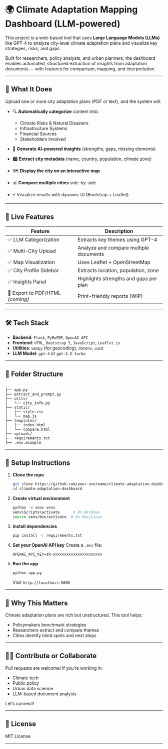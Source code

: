 # 🌍 Climate Adaptation Mapping Dashboard (LLM-powered)

This project is a web-based tool that uses **Large Language Models (LLMs)** like GPT-4 to analyze city-level climate adaptation plans and visualize key strategies, risks, and gaps.

Built for researchers, policy analysts, and urban planners, the dashboard enables automated, structured extraction of insights from adaptation documents — with features for comparison, mapping, and interpretation.

---

## 🧠 What It Does

Upload one or more city adaptation plans (PDF or text), and the system will:

* 🔍 **Automatically categorize** content into:

  * Climate Risks & Natural Disasters
  * Infrastructure Systems
  * Financial Sources
  * Stakeholders Involved
* 🧠 **Generate AI-powered insights** (strengths, gaps, missing elements)
* 🏙️ **Extract city metadata** (name, country, population, climate zone)
* 🗺️ **Display the city on an interactive map**
* 📊 **Compare multiple cities** side-by-side
* ⚡ Visualize results with dynamic UI (Bootstrap + Leaflet)

---

## 🚀 Live Features

| Feature                          | Description                            |
| -------------------------------- | -------------------------------------- |
| ✅ LLM Categorization             | Extracts key themes using GPT-4        |
| ✅ Multi-City Upload              | Analyze and compare multiple documents |
| ✅ Map Visualization              | Uses Leaflet + OpenStreetMap           |
| ✅ City Profile Sidebar           | Extracts location, population, zone    |
| ✅ Insights Panel                 | Highlights strengths and gaps per plan |
| 📄 Export to PDF/HTML *(coming)* | Print-friendly reports (WIP)           |

---

## 🛠️ Tech Stack

* **Backend**: `Flask`, `PyMuPDF`, `OpenAI API`
* **Frontend**: `HTML`, `Bootstrap 5`, `JavaScript`, `Leaflet.js`
* **Utilities**: `Geopy` (for geocoding), `dotenv`, `uuid`
* **LLM Model**: `gpt-4` or `gpt-3.5-turbo`

---

## 📂 Folder Structure

```
.
├── app.py
├── extract_and_prompt.py
├── utils/
│   └── city_info.py
├── static/
│   ├── style.css
│   └── map.js
├── templates/
│   ├── index.html
│   └── compare.html
├── uploads/
├── requirements.txt
├── .env.example
```

---

## 🔧 Setup Instructions

1. **Clone the repo**

   ```bash
   git clone https://github.com/your-username/climate-adaptation-dashboard.git
   cd climate-adaptation-dashboard
   ```

2. **Create virtual environment**

   ```bash
   python -m venv venv
   venv\Scripts\activate      # On Windows
   source venv/bin/activate  # On Mac/Linux
   ```

3. **Install dependencies**

   ```bash
   pip install -r requirements.txt
   ```

4. **Set your OpenAI API key**
   Create a `.env` file:

   ```
   OPENAI_API_KEY=sk-xxxxxxxxxxxxxxxxxxxxxx
   ```

5. **Run the app**

   ```bash
   python app.py
   ```

   Visit `http://localhost:5000`

---

## 🧠 Why This Matters

Climate adaptation plans are rich but unstructured. This tool helps:

* Policymakers benchmark strategies
* Researchers extract and compare themes
* Cities identify blind spots and next steps

---

## 🙋‍♀️ Contribute or Collaborate

Pull requests are welcome! If you’re working in:

* Climate tech
* Public policy
* Urban data science
* LLM-based document analysis

Let’s connect!

---

## 📄 License

MIT License

---
